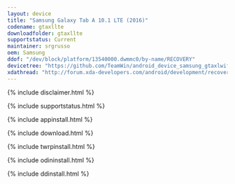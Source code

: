 ```yaml
---
layout: device
title: "Samsung Galaxy Tab A 10.1 LTE (2016)"
codename: gtaxllte
downloadfolder: gtaxllte
supportstatus: Current
maintainer: srgrusso
oem: Samsung
ddof: "/dev/block/platform/13540000.dwmmc0/by-name/RECOVERY"
devicetree: "https://github.com/TeamWin/android_device_samsung_gtaxlwifi"
xdathread: "http://forum.xda-developers.com/android/development/recovery-official-twrp-gtaxlwifi-galaxy-t3437666"
---
```


{% include disclaimer.html %}

{% include supportstatus.html %}

{% include appinstall.html %}

{% include download.html %}

{% include twrpinstall.html %}

{% include odininstall.html %}

{% include ddinstall.html %}
